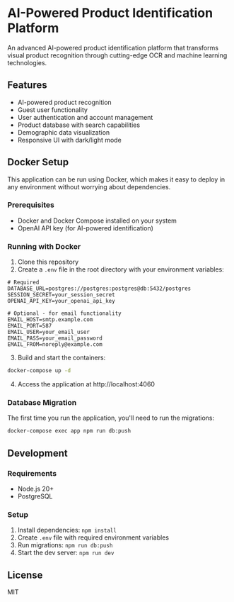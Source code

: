 # AI-Powered Product Identification Platform

An advanced AI-powered product identification platform that transforms visual product recognition through cutting-edge OCR and machine learning technologies.

## Features

- AI-powered product recognition
- Guest user functionality
- User authentication and account management
- Product database with search capabilities
- Demographic data visualization
- Responsive UI with dark/light mode

## Docker Setup

This application can be run using Docker, which makes it easy to deploy in any environment without worrying about dependencies.

### Prerequisites

- Docker and Docker Compose installed on your system
- OpenAI API key (for AI-powered identification)

### Running with Docker

1. Clone this repository
2. Create a `.env` file in the root directory with your environment variables:

```
# Required
DATABASE_URL=postgres://postgres:postgres@db:5432/postgres
SESSION_SECRET=your_session_secret
OPENAI_API_KEY=your_openai_api_key

# Optional - for email functionality
EMAIL_HOST=smtp.example.com
EMAIL_PORT=587
EMAIL_USER=your_email_user
EMAIL_PASS=your_email_password
EMAIL_FROM=noreply@example.com
```

3. Build and start the containers:

```bash
docker-compose up -d
```

4. Access the application at http://localhost:4060

### Database Migration

The first time you run the application, you'll need to run the migrations:

```bash
docker-compose exec app npm run db:push
```

## Development

### Requirements

- Node.js 20+
- PostgreSQL

### Setup

1. Install dependencies: `npm install`
2. Create `.env` file with required environment variables
3. Run migrations: `npm run db:push`
4. Start the dev server: `npm run dev`

## License

MIT